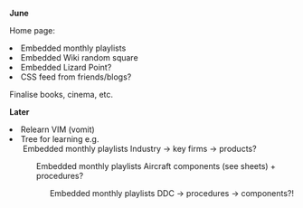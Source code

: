 **June**

Home page: 
  <li> Embedded monthly playlists 
  <li> Embedded Wiki random square
  <li> Embedded Lizard Point? 
  <li> CSS feed from friends/blogs?

Finalise books, cinema, etc. 

**Later**
  <li> Relearn VIM (vomit)
  <li> Tree for learning e.g. 
      <ul> Embedded monthly playlists Industry -> key firms -> products? 
      <ul> Embedded monthly playlists   Aircraft components (see sheets) + procedures? 
      <ul> Embedded monthly playlists   DDC -> procedures -> components?!
